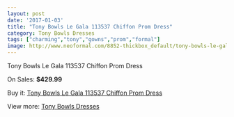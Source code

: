 ```yaml
---
layout: post
date: '2017-01-03'
title: "Tony Bowls Le Gala 113537 Chiffon Prom Dress"
category: Tony Bowls Dresses
tags: ["charming","tony","gowns","prom","formal"]
image: http://www.neoformal.com/8852-thickbox_default/tony-bowls-le-gala-113537-chiffon-prom-dress.jpg
---
```

Tony Bowls Le Gala 113537 Chiffon Prom Dress

On Sales: **$429.99**
<a href="https://www.neoformal.com/en/tony-bowls-dresses/3108-tony-bowls-le-gala-113537-chiffon-prom-dress.html"><amp-img layout="responsive" width="600" height="600" src="//www.neoformal.com/8852-thickbox_default/tony-bowls-le-gala-113537-chiffon-prom-dress.jpg" alt="Tony Bowls Le Gala 113537 Chiffon Prom Dress 0" /></a>
<a href="https://www.neoformal.com/en/tony-bowls-dresses/3108-tony-bowls-le-gala-113537-chiffon-prom-dress.html"><amp-img layout="responsive" width="600" height="600" src="//www.neoformal.com/8855-thickbox_default/tony-bowls-le-gala-113537-chiffon-prom-dress.jpg" alt="Tony Bowls Le Gala 113537 Chiffon Prom Dress 1" /></a>
<a href="https://www.neoformal.com/en/tony-bowls-dresses/3108-tony-bowls-le-gala-113537-chiffon-prom-dress.html"><amp-img layout="responsive" width="600" height="600" src="//www.neoformal.com/8854-thickbox_default/tony-bowls-le-gala-113537-chiffon-prom-dress.jpg" alt="Tony Bowls Le Gala 113537 Chiffon Prom Dress 2" /></a>
<a href="https://www.neoformal.com/en/tony-bowls-dresses/3108-tony-bowls-le-gala-113537-chiffon-prom-dress.html"><amp-img layout="responsive" width="600" height="600" src="//www.neoformal.com/8853-thickbox_default/tony-bowls-le-gala-113537-chiffon-prom-dress.jpg" alt="Tony Bowls Le Gala 113537 Chiffon Prom Dress 3" /></a>

Buy it: [Tony Bowls Le Gala 113537 Chiffon Prom Dress](https://www.neoformal.com/en/tony-bowls-dresses/3108-tony-bowls-le-gala-113537-chiffon-prom-dress.html "Tony Bowls Le Gala 113537 Chiffon Prom Dress")

View more: [Tony Bowls Dresses](https://www.neoformal.com/en/33-tony-bowls-dresses "Tony Bowls Dresses")